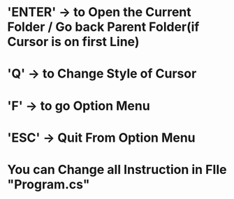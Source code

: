 

# 'ENTER'  ->   to Open the Current Folder / Go back Parent Folder(if Cursor is on first Line)
# 'Q'  ->   to Change Style of Cursor
# 'F'  ->   to go Option Menu
# 'ESC'   ->  Quit From Option Menu































# You can Change all Instruction in FIle "Program.cs"
